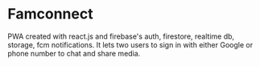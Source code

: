 # Famconnect


PWA created with react.js and firebase's auth, firestore, realtime db, storage, fcm notifications. It lets two users to sign in with either Google or phone number to chat and share media. 
